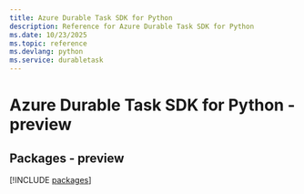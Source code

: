 ```yaml
---
title: Azure Durable Task SDK for Python
description: Reference for Azure Durable Task SDK for Python
ms.date: 10/23/2025
ms.topic: reference
ms.devlang: python
ms.service: durabletask
---
```

# Azure Durable Task SDK for Python - preview
## Packages - preview
[!INCLUDE [packages](durable-task-index.md)]